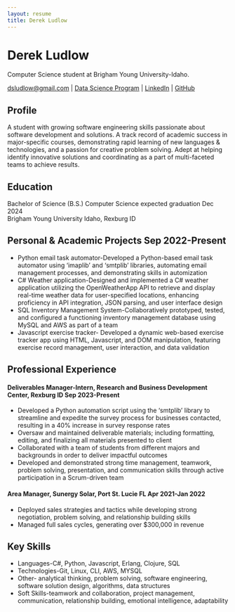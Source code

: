 ```yaml
---
layout: resume
title: Derek Ludlow
---
```

# Derek Ludlow
Computer Science student at Brigham Young University-Idaho.

<div id="webaddress">
<a href="dsludlow@gmail.com">dsludlow@gmail.com</a>
| <a href="https://byuidatascience.github.io/development.html">Data Science Program</a>
| <a href="https://www.linkedin.com/in/derek-ludlow">LinkedIn</a>
| <a href="https://github.com/derek-ludlow?tab=repositories">GitHub</a>
</div>

<!-- https://www.monique.tech/the-art-of-markdown -->

## Profile
A student with growing software engineering skills passionate about software development and solutions. A track record of academic success in major-specific courses, demonstrating rapid learning of new languages & technologies, and a passion for creative problem solving. Adept at helping identify innovative solutions and coordinating as a part of multi-faceted teams to achieve results.

## Education
Bachelor of Science (B.S.) Computer Science 			                       expected graduation Dec 2024       
Brigham Young University Idaho, Rexburg ID 

## Personal & Academic Projects                                                                      Sep 2022-Present
-	Python email task automator-Developed a Python-based email task automator using ‘imaplib’ and ‘smtplib’ libraries, automating email management processes, and demonstrating skills in automization
-	C# Weather application-Designed and implemented a C# weather application utilizing the OpenWeatherApp API to retrieve and display real-time weather data for user-specified locations, enhancing proficiency in API integration, JSON parsing, and user interface design
-	SQL Inventory Management System-Collaboratively prototyped, tested, and configured a functioning inventory management database using MySQL and AWS as part of a team
-	Javascript exercise tracker- Developed a dynamic web-based exercise tracker app using HTML, Javascript, and DOM manipulation, featuring exercise record management, user interaction, and data validation

## Professional Experience
#### Deliverables Manager-Intern, Research and Business Development Center, Rexburg ID            Sep 2023-Present
-	Developed a Python automation script using the ‘smtplib’ library to streamline and expedite the survey process for businesses contacted, resulting in a 40% increase in survey response rates
-	Oversaw and maintained deliverable materials; including formatting, editing, and finalizing all materials presented to client
-	Collaborated with a team of students from different majors and backgrounds in order to deliver impactful outcomes 
-	Developed and demonstrated strong time management, teamwork, problem solving, presentation, and communication skills through active participation in a Scrum-driven team

#### Area Manager, Sunergy Solar, Port St. Lucie FL    					                  Apr 2021-Jan 2022
-	Deployed sales strategies and tactics while developing strong negotiation, problem solving, and relationship building skills
-	Managed full sales cycles, generating over $300,000 in revenue

## Key Skills 
-	Languages-C#, Python, Javascript, Erlang, Clojure, SQL
-	Technologies-Git, Linux, CLI, AWS, MYSQL
- Other- analytical thinking, problem solving, software engineering, software solution design, algorithms, data structures
-	Soft Skills-teamwork and collaboration, project management, communication, relationship building, emotional intelligence, adaptability 

<!-- ### Footer

Last updated: May 2013 -->


